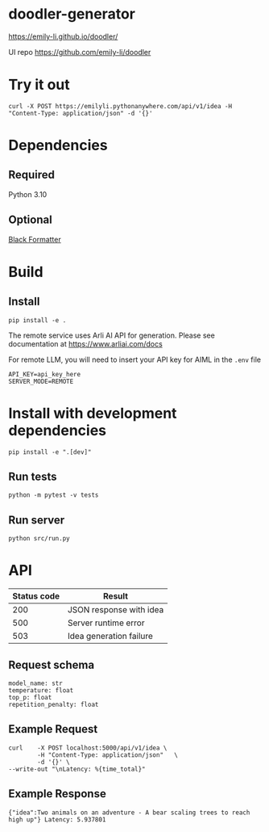 # doodler-generator

https://emily-li.github.io/doodler/

UI repo https://github.com/emily-li/doodler

# Try it out

```
curl -X POST https://emilyli.pythonanywhere.com/api/v1/idea -H "Content-Type: application/json" -d '{}'
```

# Dependencies

## Required

Python 3.10

## Optional

[Black Formatter](https://marketplace.visualstudio.com/items?itemName=ms-python.black-formatter)

# Build

## Install

`pip install -e .`

The remote service uses Arli AI API for generation. Please see documentation at https://www.arliai.com/docs

For remote LLM, you will need to insert your API key for AIML in the `.env` file

```
API_KEY=api_key_here
SERVER_MODE=REMOTE
```

# Install with development dependencies

`pip install -e ".[dev]"`

## Run tests

`python -m pytest -v tests`

## Run server

`python src/run.py`

# API

| Status code | Result                  |
| ----------- | ----------------------- |
| 200         | JSON response with idea |
| 500         | Server runtime error    |
| 503         | Idea generation failure |

## Request schema

```
model_name: str
temperature: float
top_p: float
repetition_penalty: float
```

## Example Request

```
curl    -X POST localhost:5000/api/v1/idea \
        -H "Content-Type: application/json"   \
        -d '{}' \
--write-out "\nLatency: %{time_total}"
```

## Example Response

`{"idea":Two animals on an adventure - A bear scaling trees to reach high up"}
Latency: 5.937801`
